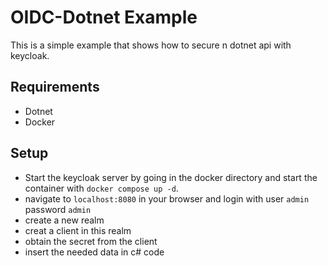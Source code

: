 # OIDC-Dotnet Example

This is a simple example that shows how to secure n dotnet api with keycloak.

## Requirements
- Dotnet
- Docker 

## Setup
* Start the keycloak server by going in the docker directory and start the container with `docker compose up -d`.
* navigate to `localhost:8080` in your browser and login with user `admin` password `admin`
* create a new realm
* creat a client in this realm
* obtain the secret from the client
* insert the needed data in c# code